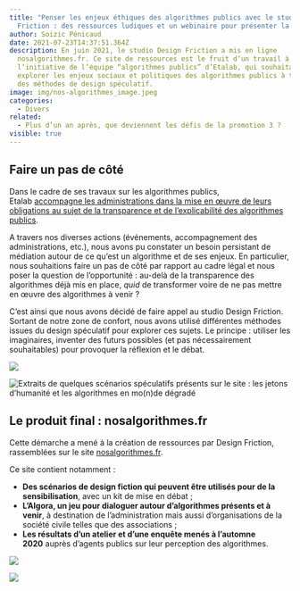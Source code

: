 ```yaml
---
title: "Penser les enjeux éthiques des algorithmes publics avec le studio Design
  Friction : des ressources ludiques et un webinaire pour présenter la démarche"
author: Soizic Pénicaud
date: 2021-07-23T14:37:51.364Z
description: En juin 2021, le studio Design Friction a mis en ligne
  nosalgorithmes.fr. Ce site de ressources est le fruit d’un travail à
  l’initiative de l’équipe “algorithmes publics” d’Etalab, qui souhaitait
  explorer les enjeux sociaux et politiques des algorithmes publics à travers
  des méthodes de design spéculatif.
image: img/nos-algorithmes_image.jpeg
categories:
  - Divers
related:
  - Plus d’un an après, que deviennent les défis de la promotion 3 ?
visible: true
---
```

## Faire un pas de côté

Dans le cadre de ses travaux sur les algorithmes publics, Etalab [accompagne les administrations dans la mise en œuvre de leurs obligations au sujet de la transparence et de l’explicabilité des algorithmes publics](https://guides.etalab.gouv.fr/algorithmes).

A travers nos diverses actions (événements, accompagnement des administrations, etc.), nous avons pu constater un besoin persistant de médiation autour de ce qu’est un algorithme et de ses enjeux. En particulier, nous souhaitions faire un pas de côté par rapport au cadre légal et nous poser la question de l’opportunité : au-delà de la transparence des algorithmes déjà mis en place, *quid* de transformer voire de ne pas mettre en œuvre des algorithmes à venir ? 

C’est ainsi que nous avons décidé de faire appel au studio Design Friction. Sortant de notre zone de confort, nous avons utilisé différentes méthodes issues du design spéculatif pour explorer ces sujets. Le principe : utiliser les imaginaires, inventer des futurs possibles (et pas nécessairement souhaitables) pour provoquer la réflexion et le débat. 

![](img/extrait-1.jpeg)

![](img/extrait-2.jpeg "Extraits de quelques scénarios spéculatifs présents sur le site : les jetons d’humanité et les algorithmes en mo(n)de dégradé")

## Le produit final : nosalgorithmes.fr 

Cette démarche a mené à la création de ressources par Design Friction, rassemblées sur le site [nosalgorithmes.fr](https://nosalgorithmes.fr/).

Ce site contient notamment :

* **Des scénarios de design fiction qui peuvent être utilisés pour de la sensibilisation**, avec un kit de mise en débat ;
* **L’Algora, un jeu pour dialoguer autour d’algorithmes présents et à venir**, à destination de l’administration mais aussi d’organisations de la société civile telles que des associations ;
* **Les résultats d’un atelier et d’une enquête menés à l’automne 2020** auprès d’agents publics sur leur perception des algorithmes. 

![](img/image-test-1.jpeg)

![](img/image-test-2.jpeg)